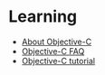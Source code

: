 # Learning

- [About Objective-C](https://developer.apple.com/library/archive/documentation/Cocoa/Conceptual/ProgrammingWithObjectiveC/Introduction/Introduction.html)
- [Objective-C FAQ](http://www.faqs.org/faqs/computer-lang/Objective-C/faq/)
- [Objective-C tutorial](https://www.tutorialspoint.com/objective_c/index.htm)
